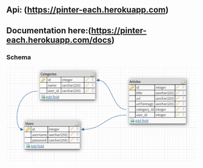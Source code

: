 ## Api: (https://pinter-each.herokuapp.com)

## Documentation here:(https://pinter-each.herokuapp.com/docs)

### Schema

![Shema](/schema.png)
